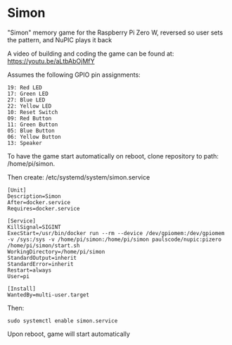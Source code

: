 # Simon
"Simon" memory game for the Raspberry Pi Zero W, reversed so user sets the pattern, and NuPIC plays it back

A video of building and coding the game can be found at: https://youtu.be/aLtbAbOjMfY

Assumes the following GPIO pin assignments:

```
19: Red LED
17: Green LED
27: Blue LED
22: Yellow LED
10: Reset Switch
09: Red Button
11: Green Button
05: Blue Button
06: Yellow Button
13: Speaker
```

To have the game start automatically on reboot, clone repository to path: /home/pi/simon.

Then create: /etc/systemd/system/simon.service
```
[Unit]
Description=Simon
After=docker.service
Requires=docker.service

[Service]
KillSignal=SIGINT
ExecStart=/usr/bin/docker run --rm --device /dev/gpiomem:/dev/gpiomem -v /sys:/sys -v /home/pi/simon:/home/pi/simon paulscode/nupic:pizero /home/pi/simon/start.sh
WorkingDirectory=/home/pi/simon
StandardOutput=inherit
StandardError=inherit
Restart=always
User=pi

[Install]
WantedBy=multi-user.target
```

Then:
```
sudo systemctl enable simon.service
```
Upon reboot, game will start automatically
